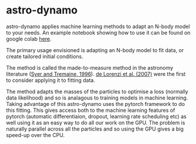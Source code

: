 # astro-dynamo

astro-dynamo applies machine learning methods to adapt an N-body model to your needs.
An example notebook showing how to use it can be found on google colab
[here](https://github.com/cwegg/astro-dynamo/blob/master/astro_dynamo_example.ipynb).

The primary usage envisioned is adapting an N-body model to fit data, or create
tailored initial conditions. 

The method is called the made-to-measure method in the astronomy literature 
([Syer and Tremaine, 1996](https://ui.adsabs.harvard.edu/abs/1996MNRAS.282..223S)). 
[de Lorenzi et al. (2007)](https://ui.adsabs.harvard.edu/abs/2007MNRAS.376...71D)
were the first to consider applying it to fitting data. 

The method adapts the masses of the particles to optimise a loss (normally data
likelihood) and so is analagous to training models in machine learning. Taking
advantage of this astro-dynamo uses the pytorch framework to do this fitting.
This gives access both to the machine learning features of pytorch 
(automatic differentiaion, dropout, learning rate scheduling etc) as well using
it as an easy way to do all our work on the GPU. The problem is naturally parallel
across all the particles and so using the GPU gives a big speed-up over the CPU.

